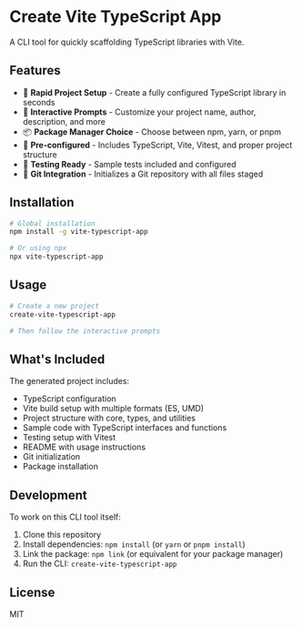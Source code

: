 # Create Vite TypeScript App

A CLI tool for quickly scaffolding TypeScript libraries with Vite.

## Features

- 🚀 **Rapid Project Setup** - Create a fully configured TypeScript library in seconds
- 🧩 **Interactive Prompts** - Customize your project name, author, description, and more
- 📦 **Package Manager Choice** - Choose between npm, yarn, or pnpm
- 🔧 **Pre-configured** - Includes TypeScript, Vite, Vitest, and proper project structure
- 🧪 **Testing Ready** - Sample tests included and configured
- 🔄 **Git Integration** - Initializes a Git repository with all files staged

## Installation

```bash
# Global installation
npm install -g vite-typescript-app

# Or using npx
npx vite-typescript-app
```

## Usage

```bash
# Create a new project
create-vite-typescript-app

# Then follow the interactive prompts
```

## What's Included

The generated project includes:

- TypeScript configuration
- Vite build setup with multiple formats (ES, UMD)
- Project structure with core, types, and utilities
- Sample code with TypeScript interfaces and functions
- Testing setup with Vitest
- README with usage instructions
- Git initialization
- Package installation

## Development

To work on this CLI tool itself:

1. Clone this repository
2. Install dependencies: `npm install` (or `yarn` or `pnpm install`)
3. Link the package: `npm link` (or equivalent for your package manager)
4. Run the CLI: `create-vite-typescript-app`

## License

MIT
